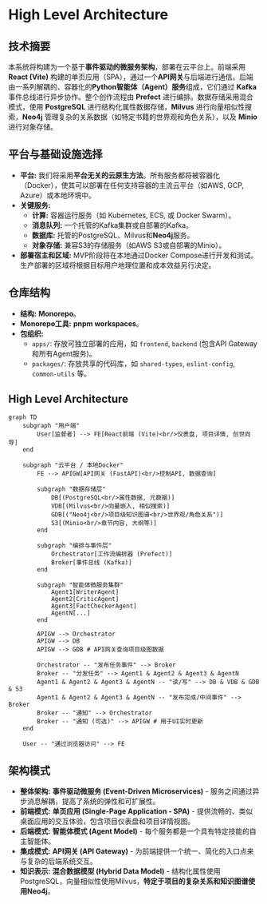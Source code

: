 # High Level Architecture

## 技术摘要

本系统将构建为一个基于**事件驱动的微服务架构**，部署在云平台上。前端采用**React (Vite)** 构建的单页应用（SPA），通过一个**API网关**与后端进行通信。后端由一系列解耦的、容器化的**Python智能体（Agent）服务**组成，它们通过 **Kafka** 事件总线进行异步协作。整个创作流程由 **Prefect** 进行编排。数据存储采用混合模式，使用 **PostgreSQL** 进行结构化属性数据存储，**Milvus** 进行向量相似性搜索，**Neo4j** 管理复杂的关系数据（如特定书籍的世界观和角色关系），以及 **Minio** 进行对象存储。

## 平台与基础设施选择

*   **平台:** 我们将采用**平台无关的云原生方法**。所有服务都将被容器化（Docker），使其可以部署在任何支持容器的主流云平台（如AWS, GCP, Azure）或本地环境中。
*   **关键服务:**
    *   **计算:** 容器运行服务（如 Kubernetes, ECS, 或 Docker Swarm）。
    *   **消息队列:** 一个托管的Kafka集群或自部署的Kafka。
    *   **数据库:** 托管的PostgreSQL、Milvus和**Neo4j**服务。
    *   **对象存储:** 兼容S3的存储服务（如AWS S3或自部署的Minio）。
*   **部署宿主和区域:** MVP阶段将在本地通过Docker Compose进行开发和测试。生产部署的区域将根据目标用户地理位置和成本效益另行决定。

## 仓库结构

*   **结构:** **Monorepo**。
*   **Monorepo工具:** **pnpm workspaces**。
*   **包组织:**
    *   `apps/`: 存放可独立部署的应用，如 `frontend`, `backend` (包含API Gateway和所有Agent服务)。
    *   `packages/`: 存放共享的代码库，如 `shared-types`, `eslint-config`, `common-utils` 等。

## High Level Architecture

```mermaid
graph TD
    subgraph "用户端"
        User[监督者] --> FE[React前端 (Vite)<br/>仪表盘, 项目详情, 创世向导]
    end

    subgraph "云平台 / 本地Docker"
        FE --> APIGW[API网关 (FastAPI)<br/>控制API, 数据查询]
        
        subgraph "数据存储层"
            DB[(PostgreSQL<br/>属性数据, 元数据)]
            VDB[(Milvus<br/>向量嵌入, 相似搜索)]
            GDB[("Neo4j<br/>项目级知识图谱<br/>世界观/角色关系")]
            S3[(Minio<br/>章节内容, 大纲等)]
        end

        subgraph "编排与事件层"
            Orchestrator[工作流编排器 (Prefect)]
            Broker[事件总线 (Kafka)]
        end

        subgraph "智能体微服务集群"
            Agent1[WriterAgent]
            Agent2[CriticAgent]
            Agent3[FactCheckerAgent]
            AgentN[...]
        end

        APIGW --> Orchestrator
        APIGW --> DB
        APIGW --> GDB # API网关查询项目级图数据
        
        Orchestrator -- "发布任务事件" --> Broker
        Broker -- "分发任务" --> Agent1 & Agent2 & Agent3 & AgentN
        Agent1 & Agent2 & Agent3 & AgentN -- "读/写" --> DB & VDB & GDB & S3
        Agent1 & Agent2 & Agent3 & AgentN -- "发布完成/中间事件" --> Broker
        Broker -- "通知" --> Orchestrator
        Broker -- "通知 (可选)" --> APIGW # 用于UI实时更新
    end

    User -- "通过浏览器访问" --> FE
```

## 架构模式

*   **整体架构:** **事件驱动微服务 (Event-Driven Microservices)** - 服务之间通过异步消息解耦，提高了系统的弹性和可扩展性。
*   **前端模式:** **单页应用 (Single-Page Application - SPA)** - 提供流畅的、类似桌面应用的交互体验，包含项目仪表盘和项目详情视图。
*   **后端模式:** **智能体模式 (Agent Model)** - 每个服务都是一个具有特定技能的自主智能体。
*   **集成模式:** **API网关 (API Gateway)** - 为前端提供一个统一、简化的入口点来与复杂的后端系统交互。
*   **知识表示:** **混合数据模型 (Hybrid Data Model)** - 结构化属性使用PostgreSQL，向量相似性使用Milvus，**特定于项目的复杂关系和知识图谱使用Neo4j**。

